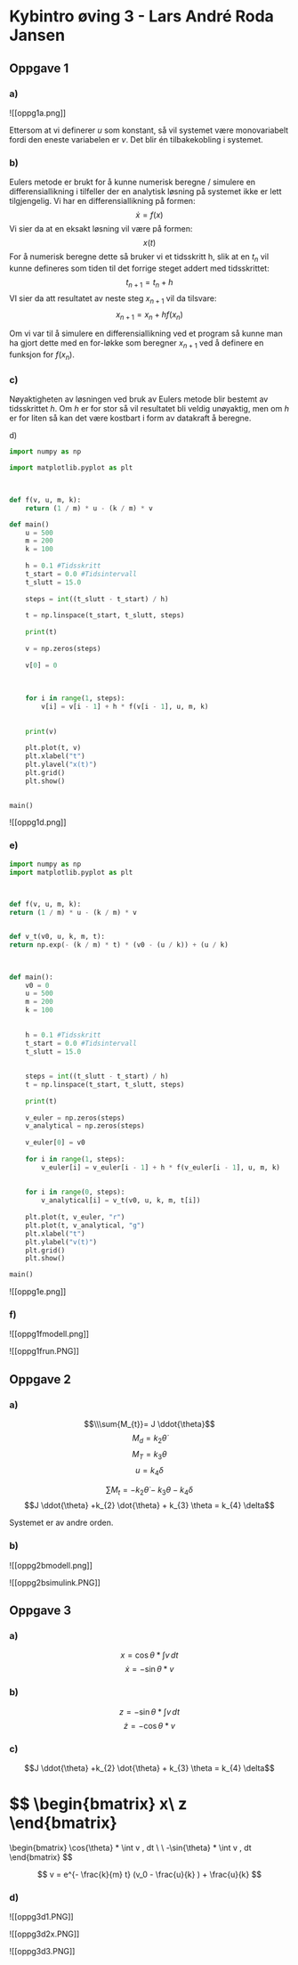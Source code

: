 # Kybintro øving 3 - Lars André Roda Jansen

## Oppgave 1
### a)
![[oppg1a.png]]

Ettersom at vi definerer $u$ som konstant, så vil systemet være monovariabelt fordi den eneste variabelen er $v$. 
Det blir én tilbakekobling i systemet.

### b)
Eulers metode er brukt for å kunne numerisk beregne / simulere en differensiallikning i tilfeller der en analytisk løsning på systemet ikke er lett tilgjengelig. Vi har en differensiallikning på formen: $$\dot{{x}} = f(x)$$
Vi sier da at en eksakt løsning vil være på formen: $$x(t)$$ For å numerisk beregne dette så bruker vi et tidsskritt h, slik at en $t_n$ vil kunne defineres som tiden til det forrige steget addert med tidsskrittet: $$t_{n+1} = t_{n} + h$$
VI sier da att resultatet av neste steg $x_{n+1}$ vil da tilsvare:
$$x_{n+1} = x_{n} + h f(x_{n})$$

Om vi var til å simulere en differensiallikning ved et program så kunne man ha gjort dette med en for-løkke som beregner $x_{n+1}$ ved å definere en funksjon for $f(x_{n})$.

### c)
Nøyaktigheten av løsningen ved bruk av Eulers metode blir bestemt av tidsskrittet $h$. Om $h$ er for stor så vil resultatet bli veldig unøyaktig, men om $h$ er for liten så kan det være kostbart i form av datakraft å beregne.

d)
```python
import numpy as np

import matplotlib.pyplot as plt

  

def f(v, u, m, k):
	return (1 / m) * u - (k / m) * v

def main()
	u = 500
	m = 200
	k = 100
	
	h = 0.1 #Tidsskritt
	t_start = 0.0 #Tidsintervall
	t_slutt = 15.0
	
	steps = int((t_slutt - t_start) / h)
	
	t = np.linspace(t_start, t_slutt, steps)
	  
	print(t)
	
	v = np.zeros(steps)
	
	v[0] = 0
	
	  
	
	for i in range(1, steps):
		v[i] = v[i - 1] + h * f(v[i - 1], u, m, k)
	
	
	print(v)
	
	plt.plot(t, v)
	plt.xlabel("t")
	plt.ylavel("x(t)")
	plt.grid()
	plt.show() 
  

main()
```

![[oppg1d.png]]

### e)
```python
import numpy as np
import matplotlib.pyplot as plt

  

def f(v, u, m, k):
return (1 / m) * u - (k / m) * v


def v_t(v0, u, k, m, t):
return np.exp(- (k / m) * t) * (v0 - (u / k)) + (u / k)

  

def main():
	v0 = 0
	u = 500
	m = 200
	k = 100
	
	
	h = 0.1 #Tidsskritt
	t_start = 0.0 #Tidsintervall
	t_slutt = 15.0
	
	
	steps = int((t_slutt - t_start) / h)
	t = np.linspace(t_start, t_slutt, steps)
	
	print(t)
	
	v_euler = np.zeros(steps)
	v_analytical = np.zeros(steps)
	
	v_euler[0] = v0
	
	for i in range(1, steps):
		v_euler[i] = v_euler[i - 1] + h * f(v_euler[i - 1], u, m, k)
	  
	
	for i in range(0, steps):
		v_analytical[i] = v_t(v0, u, k, m, t[i])
	
	plt.plot(t, v_euler, "r")
	plt.plot(t, v_analytical, "g")
	plt.xlabel("t")
	plt.ylabel("v(t)")
	plt.grid()
	plt.show()

main()
```
![[oppg1e.png]]

### f)
![[oppg1fmodell.png]]

![[oppg1frun.PNG]]

## Oppgave 2
### a)

$$\\\sum{M_{t}}= J \ddot{\theta}$$
$$M_{d} = k_{2} \dot{\theta}$$
$$M_{T} = k_{3} \theta$$
$$u = k_{4} \delta$$

$$\sum{M_t} = -k_{2} \dot{\theta} - k_{3} \theta - k_{4} \delta$$
$$J \ddot{\theta} +k_{2} \dot{\theta} + k_{3} \theta = k_{4} \delta$$

Systemet er av andre orden.

### b)
![[oppg2bmodell.png]]

![[oppg2bsimulink.PNG]]


## Oppgave 3
### a)
$$x = \cos{\theta} * \int v \, dt$$
$$\dot{x} = - \sin{\theta} * v$$
	
### b)
$$z = -\sin{\theta} * \int v \, dt$$
$$\dot{z} = -\cos{\theta} * v$$

### c)
$$J \ddot{\theta} +k_{2} \dot{\theta} + k_{3} \theta = k_{4} \delta$$

$$
\begin{bmatrix}
x\\
z
\end{bmatrix}
=
\begin{bmatrix}
\cos{\theta} * \int v \, dt \\ \\
-\sin{\theta} * \int v \, dt
\end{bmatrix}
$$

$$
v = e^{- \frac{k}{m} t} (v_0 - \frac{u}{k} ) + \frac{u}{k}
$$

### d)
![[oppg3d1.PNG]]

![[oppg3d2x.PNG]]

![[oppg3d3.PNG]]




